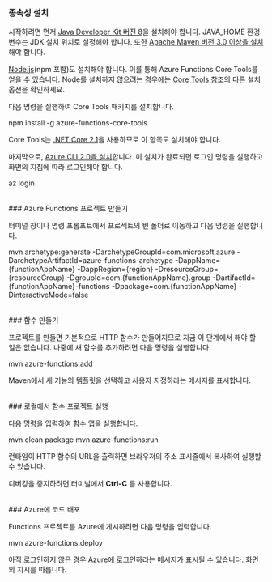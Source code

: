 ### <a name="install-dependencies"></a>종속성 설치

시작하려면 먼저 <a href="https://go.microsoft.com/fwlink/?linkid=2016706" target="_blank">Java Developer Kit 버전 8</a>을 설치해야 합니다. JAVA_HOME 환경 변수는 JDK 설치 위치로 설정해야 합니다. 또한 <a href="https://go.microsoft.com/fwlink/?linkid=2016384" target="_blank">Apache Maven 버전 3.0 이상을 설치</a>해야 합니다.

<a href="https://go.microsoft.com/fwlink/?linkid=2016195" target="_blank">Node.js</a>(npm 포함)도 설치해야 합니다. 이를 통해 Azure Functions Core Tools를 얻을 수 있습니다. Node를 설치하지 않으려는 경우에는 <a href="https://go.microsoft.com/fwlink/?linkid=2016192" target="_blank">Core Tools 참조</a>의 다른 설치 옵션을 확인하세요.

다음 명령을 실행하여 Core Tools 패키지를 설치합니다.

<MarkdownHighlighter>npm install -g azure-functions-core-tools</MarkdownHighlighter>

Core Tools는 <a href="https://go.microsoft.com/fwlink/?linkid=2016373" target="_blank">.NET Core 2.1</a>을 사용하므로 이 항목도 설치해야 합니다.

마지막으로, <a href="https://go.microsoft.com/fwlink/?linkid=2016701" target="_blank">Azure CLI 2.0을 설치</a>합니다. 이 설치가 완료되면 로그인 명령을 실행하고 화면의 지침에 따라 로그인해야 합니다.

<MarkdownHighlighter>az login</MarkdownHighlighter>

<br/>
### <a name="create-an-azure-functions-project"></a>Azure Functions 프로젝트 만들기

터미널 창이나 명령 프롬프트에서 프로젝트의 빈 폴더로 이동하고 다음 명령을 실행합니다.

<MarkdownHighlighter>mvn archetype:generate -DarchetypeGroupId=com.microsoft.azure -DarchetypeArtifactId=azure-functions-archetype -DappName={functionAppName} -DappRegion={region} -DresourceGroup={resourceGroup} -DgroupId=com.{functionAppName}.group -DartifactId={functionAppName}-functions -Dpackage=com.{functionAppName} -DinteractiveMode=false</MarkdownHighlighter>

<br/>
### <a name="create-a-function"></a>함수 만들기

프로젝트를 만들면 기본적으로 HTTP 함수가 만들어지므로 지금 이 단계에서 해야 할 일은 없습니다. 나중에 새 함수를 추가하려면 다음 명령을 실행합니다.

<MarkdownHighlighter>mvn azure-functions:add</MarkdownHighlighter>

Maven에서 새 기능의 템플릿을 선택하고 사용자 지정하라는 메시지를 표시합니다.

<br/>
### <a name="run-your-function-project-locally"></a>로컬에서 함수 프로젝트 실행

다음 명령을 입력하여 함수 앱을 실행합니다.

<MarkdownHighlighter>mvn clean package</MarkdownHighlighter>
<MarkdownHighlighter>mvn azure-functions:run</MarkdownHighlighter>

런타임이 HTTP 함수의 URL을 출력하면 브라우저의 주소 표시줄에서 복사하여 실행할 수 있습니다.

디버깅을 중지하려면 터미널에서 **Ctrl-C** 를 사용합니다.

<br/>
### <a name="deploy-your-code-to-azure"></a>Azure에 코드 배포

Functions 프로젝트를 Azure에 게시하려면 다음 명령을 입력합니다.

<MarkdownHighlighter>mvn azure-functions:deploy</MarkdownHighlighter>

아직 로그인하지 않은 경우 Azure에 로그인하라는 메시지가 표시될 수 있습니다. 화면의 지시를 따릅니다.
